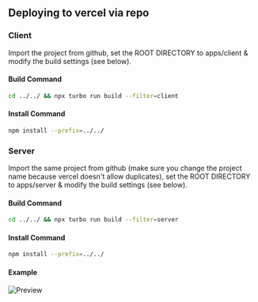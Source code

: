 ## Deploying to vercel via repo

### Client

Import the project from github, set the ROOT DIRECTORY to apps/client & modify the build settings (see below).

#### Build Command

```bash
cd ../../ && npx turbo run build --filter=client
```

#### Install Command

```bash
npm install --prefix=../../
```

### Server

Import the same project from github (make sure you change the project name because vercel doesn't allow duplicates), set the ROOT DIRECTORY to apps/server & modify the build settings (see below).

#### Build Command

```bash
cd ../../ && npx turbo run build --filter=server
```

#### Install Command

```bash
npm install --prefix=../../
```

#### Example

![Preview](https://i.ibb.co/G2rZ14B/Screenshot-1.png)